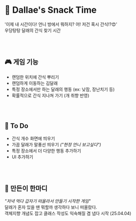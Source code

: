 # 🐶 Dallae's Snack Time  
'이제 내 시간이다! 언니 방에서 뭐하지? 어! 저건 혹시 간식!?😍'  
우당탕탕 달래의 간식 찾기 시간

<br>
<br>


## 🎮 게임 기능  
- 랜덤한 위치에 간식 뿌리기  
- 랜덤하게 이동하는 김달래  
- 특정 장소에서만 하는 달래의 행동 (ex: 낮잠, 장난치기 등)  
- 확률적으로 간식 지나쳐 가기 (개 취향 반영)    


<br>
<br>


## 🚀 To Do
- 간식 개수 화면에 띄우기  
- 가끔 달래가 말풍선 띄우기 *("현정 언니 보고싶다")*  
- 특정 장소에서 더 다양한 행동 추가하기  
- UI 추가하기 


<br>
<br>


## 🤔 만든이 한마디  
*"저녁 먹다 갑자기 떠올라서 만들기 시작한 게임"*  
달래가 혼자 있을 땐 뭐할까 생각하다 보니 떠올랐다.  
객체지향 개념도 잡고 클래스 작성도 익숙해질 겸 냅다 시작 (25.04.04)  
